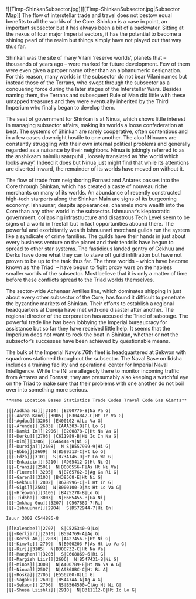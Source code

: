 ![[TImp-ShinkanSubsector.jpg]][[TImp-ShinkanSubsector.jpg|Subsector Map]]
The flow of interstellar trade and travel does not bestow equal benefits to all the worlds of the Core. Shinkan is a case in point, an important subsector but it has always been a bit of a backwater. Sitting at the nexus of four major Imperial sectors, it has the potential to become a shining pearl of the realm but things simply have not played out that way thus far.

Shinkan was the site of many Vilani ‘reserve worlds’, planets that – thousands of years ago – were marked for future development. Few of them were even given a proper name other than an alphanumeric designation. For this reason, many worlds in the subsector do not bear Vilani names but instead those of the Terrans, who swept through the subsector as a conquering force during the later stages of the Interstellar Wars. Besides naming them, the Terrans and subsequent Rule of Man did little with these untapped treasures and they were eventually inherited by the Third Imperium who finally began to develop them.

The seat of government for Shinkan is at Ninua, which shows little interest in managing subsector affairs, making its worlds a loose confederation at best. The systems of Shinkan are rarely cooperative, often contentious and in a few cases downright hostile to one another. The aloof Ninuans are constantly struggling with their own internal political problems and generally regarded as a nuisance by their neighbors. Ninua is jokingly referred to as the anshikaam naimiiu saarpuhii , loosely translated as ‘the world which looks away’. Indeed it does but Ninua just might find that while its attentions are diverted inward, the remainder of its worlds have moved on without it.

The flow of trade from neighboring Fornast and Antares passes into the Core through Shinkan, which has created a caste of nouveau riche merchants on many of its worlds. An abundance of recently constructed high-tech starports along the Shinkan Main are signs of its burgeoning economy. Ishnuunar, despite appearances, channels more wealth into the Core than any other world in the subsector. Ishnuunar’s kleptocratic government, collapsing infrastructure and disastrous Tech Level seem to be signs of a world in freefall but in fact opportunities abound there. The powerful and exorbitantly wealth Ishnuunari merchant guilds run the system like a syndicate of crime families. The guilds have their hands in just about every business venture on the planet and their tendrils have begun to spread to other star systems. The fastidious landed gentry of Gekhuu and Derku have done what they can to stave off guild infiltration but have not proven to be up to the task thus far. The three worlds – which have become known as ‘the Triad' – have begun to fight proxy wars on the hapless smaller worlds of the subsector. Most believe that it is only a matter of time before these conflicts spread to the Triad worlds themselves.

The sector-wide Achenaar Antilles line, which dominates shipping in just about every other subsector of the Core, has found it difficult to penetrate the byzantine markets of Shinkan. Their efforts to establish a regional headquarters at Dureija have met with one disaster after another. The regional director of the corporation has accused the Triad of sabotage. The powerful trade line has been lobbying the Imperial bureaucracy for assistance but so far they have received little help. It seems that the Imperium does not want to rock the boat in Shinkan, whether or not the subsector’s successes have been achieved by questionable means.

The bulk of the Imperial Navy’s 76th fleet is headquartered at Sekwon with squadrons stationed throughout the subsector. The Naval Base on Iidsha includes a training facility and operational center for Imperial Naval Intelligence. While the INI are allegedly there to monitor incoming traffic from Antares and Fornast, they are presumably also keeping a watchful eye on the Triad to make sure that their problems with one another do not boil over into something more serious.

```
**Name Location Bases Statistics Trade Codes Travel Code Gas Giants**

|[[Aadkha Na]]|3104| |E200776-8|Na Va G|
|[[~Aarza Kand]]|3005| |B304842-C|Ht Ic Va G|
|[[~Agduu]]|3208| |E400102-A|Lo Va G|
|[[~Arunde]]|2603| |EAAA303-B|Fl Lo G|
|[[~Damki Im]]|2906| |B200878-C|Ht Na Va G|
|[[~Derku]]|2703| |C611989-B|Hi Ic In Na G|
|[[~Dim]]|3206| |C646444-9|Ni G|
|[[~Dureija]]|2608|  N S|B557999-9|Hi G|
|[[~Ebba]]|2609|  N|B599313-C|Ht Lo G|
|[[~Edza]]|3101|  S|B73A146-D|Ht Lo Wa G|
|[[~Enkaiein]]|3210| |A965412-D|Ht Ni G|
|[[~Erani]]|2501|  N|B000556-F|As Ht Ni Va|
|[[~Fluere]]|3205|  N|B765762-8|Ag Ga Ri G|
|[[~Garen]]|3103| |B439568-E|Ht Ni G|
|[[~Gekhuu]]|2802| |B678996-C|Hi Ht In G|
|[[~Gigi]]|2503|  N|B000100-D|As Ht Lo Va G|
|[[~Hreowan]]|3106| |B425278-B|Lo G|
|[[~Iidsha]]|3003|  N|B665455-B|Ga Ni|
|[[~Imkhag Guu]]|3207| |C567889-7|Ri|
|[[~Ishnuunar]]|2904|  S|D572944-7|Hi In|

Isuur 3002 C544886-8

|[[Kalendae]]|2707|  S|C525340-9|Lo|
|[[~Kerliar]]|2610| |B594769-A|Ag G|
|[[~Kersi Am]]|2803| |A427456-E|Ht Ni G|
|[[~Kimvle]]|2709|  N|B000203-F|As Ht Lo Va G|
|[[~Kir]]|3105|  N|B300732-C|Ht Na Va|
|[[~Maeghen]]|3203|  S|C668869-6|Ri G|
|[[~Margish Liir]]|2606|  N|B547431-B|Ni G|
|[[~Minos]]|3008|  N|A4007B9-E|Ht Na Va A G|
|[[~Ninua]]|2507|  N|A9868BC-C|Ht Ri A|
|[[~Roska]]|2705| |E556200-8|Lo G|
|[[~Sagaku]]|2602| |B5447AA-A|Ag A G|
|[[~Sekwon]]|2706|  NS|B564500-C|Ag Ht Ni G|
|[[~Shusa Liishli]]|2910|  N|B311112-D|Ht Ic Lo G|
